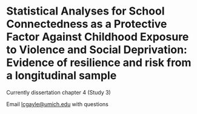 # Statistical Analyses for School Connectedness as a Protective Factor Against Childhood Exposure to Violence and Social Deprivation: Evidence of resilience and risk from a longitudinal sample

Currently dissertation chapter 4 (Study 3)

Email lcgayle@umich.edu with questions

